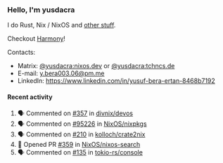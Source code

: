 ### Hello, I'm yusdacra

I do Rust, Nix / NixOS and [other stuff](https://yusdacra.gitlab.io/about).

Checkout [Harmony](https://github.com/harmony-development)!

Contacts:
- Matrix: [@yusdacra:nixos.dev](https://matrix.to/#/@yusdacra:nixos.dev) or [@yusdacra:tchncs.de](https://matrix.to/#/@yusdacra:tchncs.de)
- E-mail: y.bera003.06@pm.me
- LinkedIn: https://www.linkedin.com/in/yusuf-bera-ertan-8468b7192

#### Recent activity

<!--START_SECTION:activity-->
1. 🗣 Commented on [#357](https://github.com/divnix/devos/issues/357) in [divnix/devos](https://github.com/divnix/devos)
2. 🗣 Commented on [#95226](https://github.com/NixOS/nixpkgs/issues/95226) in [NixOS/nixpkgs](https://github.com/NixOS/nixpkgs)
3. 🗣 Commented on [#210](https://github.com/kolloch/crate2nix/issues/210) in [kolloch/crate2nix](https://github.com/kolloch/crate2nix)
4. 💪 Opened PR [#359](https://github.com/NixOS/nixos-search/pull/359) in [NixOS/nixos-search](https://github.com/NixOS/nixos-search)
5. 🗣 Commented on [#135](https://github.com/tokio-rs/console/issues/135) in [tokio-rs/console](https://github.com/tokio-rs/console)
<!--END_SECTION:activity-->
